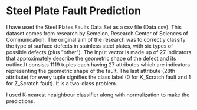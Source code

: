 # Steel Plate Fault Prediction
I have used the Steel Plates Faults Data Set as a csv file (Data.csv). This dataset comes from research by Semeion, Research Center of Sciences of Communication. The original aim of the research was to correctly classify the type of surface defects in stainless steel plates, with six types of possible defects (plus "other"). The Input vector is made up of 27 indicators that approximately describe the geometric shape of the defect and its outline.It consists 1119 tuples each having 27 attributes which are indicators representing the geometric shape of the fault. The last attribute (28th attribute) for every tuple signifies the class label (0 for K_Scratch fault and 1 for Z_Scratch fault). It is a two-class problem.

I used K-nearest neaighbour classifier along with normalization to make the predictions.
